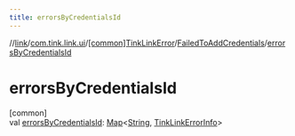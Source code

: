 ```yaml
---
title: errorsByCredentialsId
---
```

//[link](../../../../index.html)/[com.tink.link.ui](../../index.html)/[[common]TinkLinkError](../index.html)/[FailedToAddCredentials](index.html)/[errorsByCredentialsId](errors-by-credentials-id.html)



# errorsByCredentialsId



[common]\
val [errorsByCredentialsId](errors-by-credentials-id.html): [Map](https://kotlinlang.org/api/latest/jvm/stdlib/kotlin.collections/-map/index.html)&lt;[String](https://kotlinlang.org/api/latest/jvm/stdlib/kotlin/-string/index.html), [TinkLinkErrorInfo](../../[common]-tink-link-error-info/index.html)&gt;




